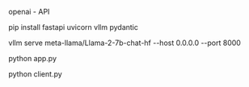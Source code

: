 openai - API

pip install fastapi uvicorn vllm pydantic

vllm serve meta-llama/Llama-2-7b-chat-hf --host 0.0.0.0 --port 8000

python app.py

python client.py
